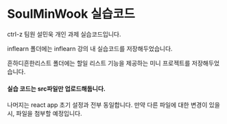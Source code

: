 # SoulMinWook 실습코드


ctrl-z 팀원 설민욱 개인 과제 실습코드입니다.

inflearn 폴더에는 inflearn 강의 내 실습코드를 저장해두었습니다.

흔하디흔한리스트 폴더에는 할일 리스트 기능을 제공하는 미니 프로젝트를 저장해두었습니다.


#### 실습 코드는 src파일만 업로드해둡니다.

나머지는 react app 초기 설정과 전부 동일합니다.
만약 다른 파일에 대한 변경이 있을 시, 파일을 첨부할 예정입니다.